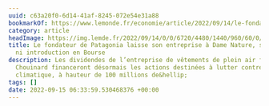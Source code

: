 ```yaml
---
uuid: c63a20f0-6d14-41af-8245-072e54e31a88
bookmarkOf: https://www.lemonde.fr/economie/article/2022/09/14/le-fondateur-de-patagonia-laisse-son-entreprise-a-dame-nature-sans-cession-ni-introduction-en-bourse_6141646_3234.html?utm_term=Autofeed
category: article
headImage: https://img.lemde.fr/2022/09/14/0/0/6720/4480/1440/960/60/0/c02b149_1663164998405-rea7119649.jpg
title: Le fondateur de Patagonia laisse son entreprise à Dame Nature, sans cession
  ni introduction en Bourse
description: Les dividendes de l’entreprise de vêtements de plein air fondée par Yvon
  Chouinard financeront désormais les actions destinées à lutter contre le réchauffement
  climatique, à hauteur de 100 millions de&hellip;
tags: []
date: 2022-09-15 06:33:59.530468376 +00:00
---
```


